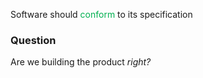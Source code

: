 Software should <span style="color:#00b050">conform</span> to its specification

### Question
Are we building the product *right?*
